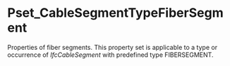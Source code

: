 # Pset_CableSegmentTypeFiberSegment

Properties of fiber segments. This property set is applicable to a type or occurrence of _IfcCableSegment_ with predefined type FIBERSEGMENT.
<!-- end of short definition -->

